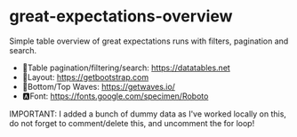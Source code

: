 # great-expectations-overview
Simple table overview of great expectations runs with filters, pagination and search.
- 📃Table pagination/filtering/search: https://datatables.net
- 🎨Layout: https://getbootstrap.com
- 🌊Bottom/Top Waves: https://getwaves.io/
- 🅰️Font: https://fonts.google.com/specimen/Roboto

IMPORTANT: I added a bunch of dummy data as I've worked locally on this, do not forget to comment/delete this, and uncomment the for loop!
